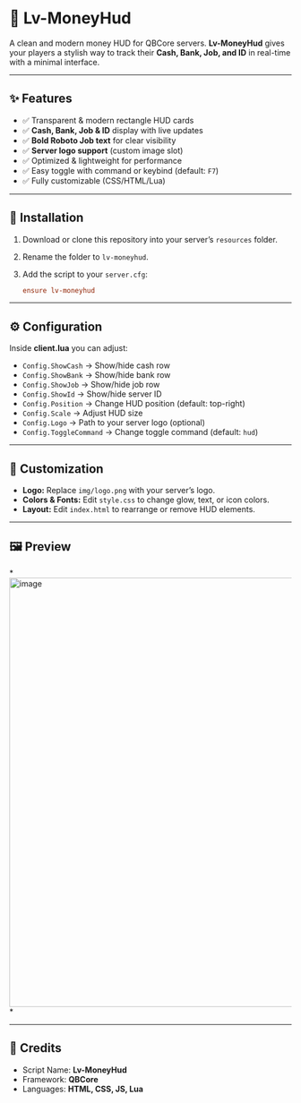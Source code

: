 # 💸 Lv-MoneyHud

A clean and modern money HUD for QBCore servers. **Lv-MoneyHud** gives your players a stylish way to track their **Cash, Bank, Job, and ID** in real-time with a minimal interface.

---

## ✨ Features

* ✅ Transparent & modern rectangle HUD cards
* ✅ **Cash, Bank, Job & ID** display with live updates
* ✅ **Bold Roboto Job text** for clear visibility
* ✅ **Server logo support** (custom image slot)
* ✅ Optimized & lightweight for performance
* ✅ Easy toggle with command or keybind (default: `F7`)
* ✅ Fully customizable (CSS/HTML/Lua)

---

## 📂 Installation

1. Download or clone this repository into your server’s `resources` folder.
2. Rename the folder to `lv-moneyhud`.
3. Add the script to your `server.cfg`:

   ```cfg
   ensure lv-moneyhud
   ```

---

## ⚙️ Configuration

Inside **client.lua** you can adjust:

* `Config.ShowCash` → Show/hide cash row
* `Config.ShowBank` → Show/hide bank row
* `Config.ShowJob`  → Show/hide job row
* `Config.ShowId`   → Show/hide server ID
* `Config.Position` → Change HUD position (default: top-right)
* `Config.Scale`    → Adjust HUD size
* `Config.Logo`     → Path to your server logo (optional)
* `Config.ToggleCommand` → Change toggle command (default: `hud`)

---

## 🎨 Customization

* **Logo:** Replace `img/logo.png` with your server’s logo.
* **Colors & Fonts:** Edit `style.css` to change glow, text, or icon colors.
* **Layout:** Edit `index.html` to rearrange or remove HUD elements.

---

## 🖼️ Preview

*<img width="1027" height="767" alt="image" src="https://github.com/user-attachments/assets/3469d9ed-5faa-486c-9d57-1fe4a1ecb375" />
*

---

## 🔑 Credits

* Script Name: **Lv-MoneyHud**
* Framework: **QBCore**
* Languages: **HTML, CSS, JS, Lua**
